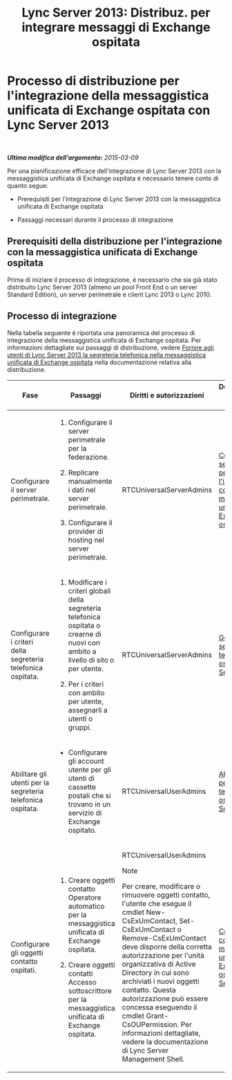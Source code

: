 ﻿---
title: "Lync Server 2013: Distribuz. per integrare messaggi di Exchange ospitata"
TOCTitle: Processo di distribuzione per l'integrazione della messaggistica unificata di Exchange ospitata con Lync Server
ms:assetid: dbec9c38-7f66-419d-b8c3-c61380052cac
ms:mtpsurl: https://technet.microsoft.com/it-it/library/Gg398968(v=OCS.15)
ms:contentKeyID: 49302179
ms.date: 08/24/2015
mtps_version: v=OCS.15
ms.translationtype: HT
---

# Processo di distribuzione per l'integrazione della messaggistica unificata di Exchange ospitata con Lync Server 2013

 

_**Ultima modifica dell'argomento:** 2015-03-09_

Per una pianificazione efficace dell'integrazione di Lync Server 2013 con la messaggistica unificata di Exchange ospitata è necessario tenere conto di quanto segue:

  - Prerequisiti per l'integrazione di Lync Server 2013 con la messaggistica unificata di Exchange ospitata

  - Passaggi necessari durante il processo di integrazione

## Prerequisiti della distribuzione per l'integrazione con la messaggistica unificata di Exchange ospitata

Prima di iniziare il processo di integrazione, è necessario che sia già stato distribuito Lync Server 2013 (almeno un pool Front End o un server Standard Edition), un server perimetrale e client Lync 2013 o Lync 2010.

## Processo di integrazione

Nella tabella seguente è riportata una panoramica del processo di integrazione della messaggistica unificata di Exchange ospitata. Per informazioni dettagliate sui passaggi di distribuzione, vedere [Fornire agli utenti di Lync Server 2013 la segreteria telefonica nella messaggistica unificata di Exchange ospitata](lync-server-2013-providing-lync-server-users-voice-mail-on-hosted-exchange-um.md) nella documentazione relativa alla distribuzione.


<table>
<colgroup>
<col style="width: 25%" />
<col style="width: 25%" />
<col style="width: 25%" />
<col style="width: 25%" />
</colgroup>
<thead>
<tr class="header">
<th>Fase</th>
<th>Passaggi</th>
<th>Diritti e autorizzazioni</th>
<th>Documentazione relativa alla distribuzione</th>
</tr>
</thead>
<tbody>
<tr class="odd">
<td><p>Configurare il server perimetrale.</p></td>
<td><ol>
<li><p>Configurare il server perimetrale per la federazione.</p></li>
<li><p>Replicare manualmente i dati nel server perimetrale.</p></li>
<li><p>Configurare il provider di hosting nel server perimetrale.</p></li>
</ol></td>
<td><p>RTCUniversalServerAdmins</p></td>
<td><p><a href="lync-server-2013-configure-the-edge-server-for-integration-with-hosted-exchange-um.md">Configurare il server perimetrale per l'integrazione con la messaggistica unificata di Exchange ospitata</a></p></td>
</tr>
<tr class="even">
<td><p>Configurare i criteri della segreteria telefonica ospitata.</p></td>
<td><ol>
<li><p>Modificare i criteri globali della segreteria telefonica ospitata o crearne di nuovi con ambito a livello di sito o per utente.</p></li>
<li><p>Per i criteri con ambito per utente, assegnarli a utenti o gruppi.</p></li>
</ol></td>
<td><p>RTCUniversalServerAdmins</p></td>
<td><p><a href="lync-server-2013-manage-hosted-voice-mail-policies.md">Gestire i criteri di segreteria telefonica ospitata in Lync Server 2013</a></p></td>
</tr>
<tr class="odd">
<td><p>Abilitare gli utenti per la segreteria telefonica ospitata.</p></td>
<td><ul>
<li><p>Configurare gli account utente per gli utenti di cassette postali che si trovano in un servizio di Exchange ospitato.</p></li>
</ul></td>
<td><p>RTCUniversalUserAdmins</p></td>
<td><p><a href="lync-server-2013-enable-users-for-hosted-voice-mail.md">Abilitare gli utenti per la segreteria telefonica ospitata in Lync Server 2013</a></p></td>
</tr>
<tr class="even">
<td><p>Configurare gli oggetti contatto ospitati.</p></td>
<td><ol>
<li><p>Creare oggetti contatto Operatore automatico per la messaggistica unificata di Exchange ospitata.</p></li>
<li><p>Creare oggetti contatti Accesso sottoscrittore per la messaggistica unificata di Exchange ospitata.</p></li>
</ol></td>
<td><p>RTCUniversalUserAdmins</p>

> [!NOTE]
> Per creare, modificare o rimuovere oggetti contatto, l'utente che esegue il cmdlet New-CsExUmContact, Set-CsExUmContact o Remove-CsExUmContact deve disporre della corretta autorizzazione per l'unità organizzativa di Active Directory in cui sono archiviati i nuovi oggetti contatto. Questa autorizzazione può essere concessa eseguendo il cmdlet Grant-CsOUPermission. Per informazioni dettagliate, vedere la documentazione di Lync Server Management Shell.


</td>
<td><p><a href="lync-server-2013-create-contact-objects-for-hosted-exchange-um.md">Creare oggetti contatto per la messaggistica unificata di Exchange ospitata in Lync Server 2013</a></p></td>
</tr>
</tbody>
</table>

